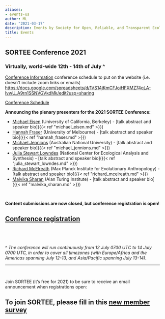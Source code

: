 ```yaml
---
aliases:
- events-us
author: ML
date: "2021-03-17"
description: Events by Society for Open, Reliable, and Transparent Ecology and Evolutionary biology (SORTEE)
title: Events
---
```


## SORTEE Conference 2021   
### Virtually, world-wide 12th - 14th of July ^

[Conference Information](https://docs.google.com/document/d/1o1te1bfm_QyM-06Au7KoGwU0GFo-peDMUhzccD0IAhI/edit?usp=sharing)
conference schedule to put on the website (i.e. doesn't include zoom links or emails) https://docs.google.com/spreadsheets/d/1VS14jKmCFJoiHFXMZ74qLA-IvwU_A9rn1SSNVGVkdMk/edit?usp=sharing

[Conference Schedule](https://docs.google.com/spreadsheets/d/1VS14jKmCFJoiHFXMZ74qLA-IvwU_A9rn1SSNVGVkdMk/edit?usp=sharing)
&nbsp;

**Announcing the plenary presenters for the 2021 SORTEE Conference:**

* [Michael Eisen](http://www.eisenlab.org/) (University of California, Berkeley) - [talk abstract and speaker bio]({{< ref "michael_eisen.md" >}})       
* [Hannah Fraser](https://hsfraser.wordpress.com/) (University of Melbourne) - [talk abstract and speaker bio]({{< ref "hannah_fraser.md" >}})    
* [Michael Jennions](http://thejennionslab.weebly.com/) (Australian National University) - [talk abstract and speaker bio]({{< ref "michael_jennions.md" >}})        
* [Julia Stewart Lowndes](https://jules32.github.io/) (National Center for Ecological Analysis and Synthesis) - [talk abstract and speaker bio]({{< ref "julia_stewart_lowndes.md" >}})        
* [Richard McElreath](https://xcelab.net/rm/) (Max Planck Institute for Evolutionary Anthropology) - [talk abstract and speaker bio]({{< ref "richard_mcelreath.md" >}})    
* [Malvika Sharan](https://malvikasharan.github.io/) (Alan Turing Institute) - [talk abstract and speaker bio]({{< ref "malvika_sharan.md" >}})  

&nbsp;

**Content submissions are now closed, but conference registration is open!**   

## [Conference registration](https://www.eventbrite.co.uk/e/sortee-conference-2021-registration-154693776249)   


&nbsp;
--------------------------------------------------------------------------------------------------------------------

^  *The conference will run continuously from 12 July 0700 UTC to 14 July 0700 UTC, in order to cover all timezones (with Europe/Africa and the Americas spanning July 12-13, and Asia/Pacific spanning July 13-14).*     

--------------------------------------------------------------------------------------------------------------------

&nbsp;

Join SORTEE (it’s free for 2021) to be sure to receive an email announcement when registrations open: 

## To join SORTEE, please fill in this [new member survey](https://whitmancollege.qualtrics.com/jfe/form/SV_erj9dfYpaGDqolM)    

&nbsp;




